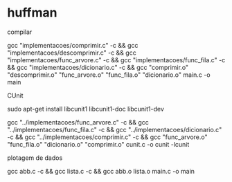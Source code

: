 # huffman

compilar

gcc "implementacoes/comprimir.c" -c && gcc "implementacoes/descomprimir.c" -c && gcc "implementacoes/func_arvore.c" -c && gcc "implementacoes/func_fila.c" -c && gcc "implementacoes/dicionario.c" -c && gcc "comprimir.o"  "descomprimir.o"  "func_arvore.o"  "func_fila.o"  "dicionario.o"  main.c -o main

CUnit

sudo apt-get install libcunit1 libcunit1-doc libcunit1-dev

gcc "../implementacoes/func_arvore.c" -c && gcc "../implementacoes/func_fila.c" -c && gcc "../implementacoes/dicionario.c" -c && gcc "../implementacoes/comprimir.c" -c && gcc "func_arvore.o" "func_fila.o" "dicionario.o" "comprimir.o" cunit.c -o cunit -lcunit

plotagem de dados

gcc abb.c -c && gcc lista.c -c && gcc abb.o lista.o main.c -o main
